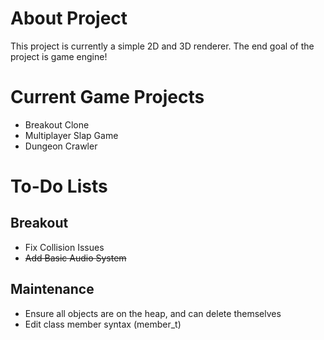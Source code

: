 # About Project

This project is currently a simple 2D and 3D renderer. The end goal of the project is game engine!

# Current Game Projects

- Breakout Clone
- Multiplayer Slap Game
- Dungeon Crawler

# To-Do Lists

## Breakout

- Fix Collision Issues
- ~~Add Basic Audio System~~


## Maintenance

- Ensure all objects are on the heap, and can delete themselves
- Edit class member syntax (member_t)
